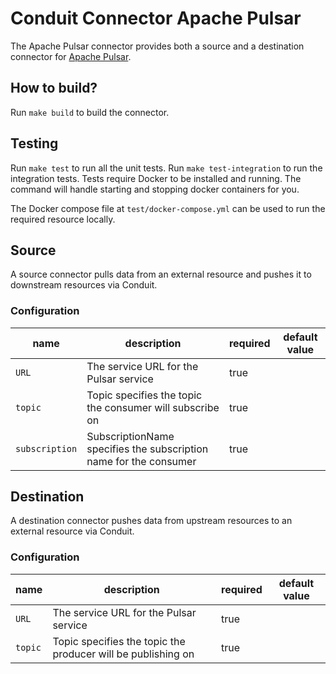 # Conduit Connector Apache Pulsar

The Apache Pulsar connector provides both a source and a destination connector for [Apache Pulsar](https://pulsar.apache.org/).

## How to build?
Run `make build` to build the connector.

## Testing
Run `make test` to run all the unit tests. Run `make test-integration` to run the integration tests. Tests require Docker to be installed and running. The command will handle starting and stopping docker containers for you.

The Docker compose file at `test/docker-compose.yml` can be used to run the required resource locally.

## Source
A source connector pulls data from an external resource and pushes it to downstream resources via Conduit.

### Configuration

| name                  | description                           | required | default value |
|-----------------------|---------------------------------------|----------|---------------|
| `URL`             | The service URL for the Pulsar service                            | true     |           |
| `topic`           | Topic specifies the topic the consumer will subscribe on          | true     |           |
| `subscription`    | SubscriptionName specifies the subscription name for the consumer | true     |           |


## Destination
A destination connector pushes data from upstream resources to an external resource via Conduit.

### Configuration

| name                  | description                           | required | default value |
|-----------------------|---------------------------------------|----------|---------------|
| `URL`             | The service URL for the Pulsar service                            | true     |           |
| `topic`           | Topic specifies the topic the producer will be publishing on      | true     |           |
